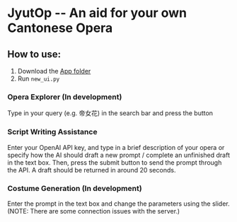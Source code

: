# JyutOp -- An aid for your own Cantonese Opera
## How to use:
1) Download the [App folder](App)
2) Run `new_ui.py`
### Opera Explorer (In development)
Type in your query (e.g. 帝女花) in the search bar and press the button
### Script Writing Assistance
Enter your OpenAI API key, and type in a brief description of your opera or specify how the AI should draft a new prompt / complete an unfinished draft in the text box.
Then, press the submit button to send the prompt through the API.
A draft should be returned in around 20 seconds.
### Costume Generation (In development)
Enter the prompt in the text box and change the parameters using the slider. (NOTE: There are some connection issues with the server.)
